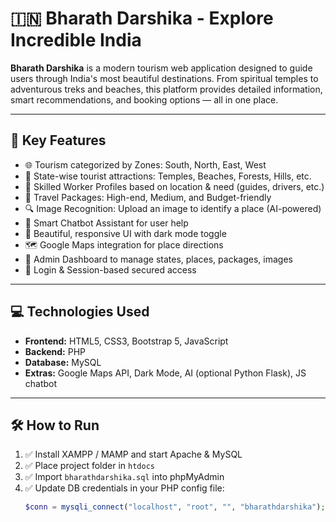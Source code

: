 # 🇮🇳 Bharath Darshika - Explore Incredible India

**Bharath Darshika** is a modern tourism web application designed to guide users through India's most beautiful destinations. From spiritual temples to adventurous treks and beaches, this platform provides detailed information, smart recommendations, and booking options — all in one place.

---

## 🌟 Key Features

- 🌐 Tourism categorized by Zones: South, North, East, West
- 📍 State-wise tourist attractions: Temples, Beaches, Forests, Hills, etc.
- 💼 Skilled Worker Profiles based on location & need (guides, drivers, etc.)
- 🧳 Travel Packages: High-end, Medium, and Budget-friendly
- 🔍 Image Recognition: Upload an image to identify a place (AI-powered)
- 💬 Smart Chatbot Assistant for user help
- 🎨 Beautiful, responsive UI with dark mode toggle
- 🗺️ Google Maps integration for place directions
- 👤 Admin Dashboard to manage states, places, packages, images
- 🔐 Login & Session-based secured access

---

## 💻 Technologies Used

- **Frontend:** HTML5, CSS3, Bootstrap 5, JavaScript
- **Backend:** PHP
- **Database:** MySQL
- **Extras:** Google Maps API, Dark Mode, AI (optional Python Flask), JS chatbot

---

## 🛠️ How to Run

1. ✅ Install XAMPP / MAMP and start Apache & MySQL
2. ✅ Place project folder in `htdocs`
3. ✅ Import `bharathdarshika.sql` into phpMyAdmin
4. ✅ Update DB credentials in your PHP config file:
   ```php
   $conn = mysqli_connect("localhost", "root", "", "bharathdarshika");

